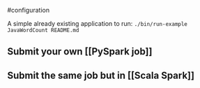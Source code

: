  #configuration 

A simple already existing application to run:
`./bin/run-example JavaWordCount README.md`


## Submit your own [[PySpark job]]

## Submit the same job but in [[Scala Spark]]
